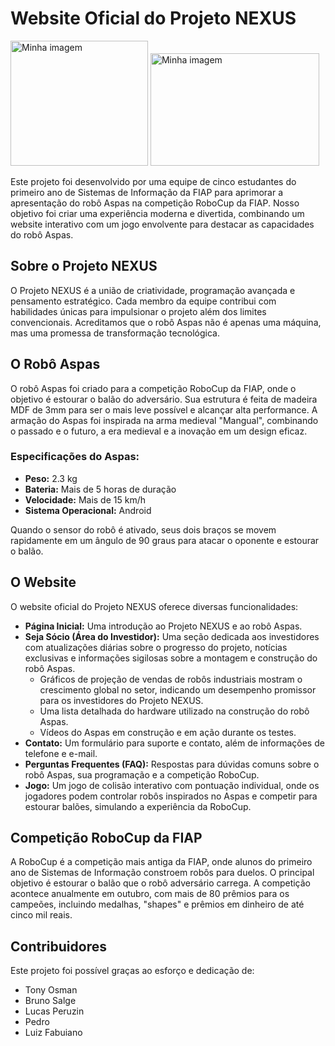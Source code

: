 # Website Oficial do Projeto NEXUS
<img src="https://tonyosman.github.io/projetoNexus_Aspas/assets/img/NEXUS.png" alt="Minha imagem" width="220" height="200"> <img src="https://tonyosman.github.io/projetoNexus_Aspas/assets/img/fiap-removebg-preview.png" alt="Minha imagem" width="270" height="180">

Este projeto foi desenvolvido por uma equipe de cinco estudantes do primeiro ano de Sistemas de Informação da FIAP para aprimorar a apresentação do robô Aspas na competição RoboCup da FIAP. Nosso objetivo foi criar uma experiência moderna e divertida, combinando um website interativo com um jogo envolvente para destacar as capacidades do robô Aspas.

## Sobre o Projeto NEXUS

O Projeto NEXUS é a união de criatividade, programação avançada e pensamento estratégico. Cada membro da equipe contribui com habilidades únicas para impulsionar o projeto além dos limites convencionais. Acreditamos que o robô Aspas não é apenas uma máquina, mas uma promessa de transformação tecnológica.

## O Robô Aspas

O robô Aspas foi criado para a competição RoboCup da FIAP, onde o objetivo é estourar o balão do adversário. Sua estrutura é feita de madeira MDF de 3mm para ser o mais leve possível e alcançar alta performance. A armação do Aspas foi inspirada na arma medieval "Mangual", combinando o passado e o futuro, a era medieval e a inovação em um design eficaz.

### Especificações do Aspas:

  * **Peso:** 2.3 kg
  * **Bateria:** Mais de 5 horas de duração
  * **Velocidade:** Mais de 15 km/h
  * **Sistema Operacional:** Android

Quando o sensor do robô é ativado, seus dois braços se movem rapidamente em um ângulo de 90 graus para atacar o oponente e estourar o balão.

## O Website

O website oficial do Projeto NEXUS oferece diversas funcionalidades:

  * **Página Inicial:** Uma introdução ao Projeto NEXUS e ao robô Aspas.
  * **Seja Sócio (Área do Investidor):** Uma seção dedicada aos investidores com atualizações diárias sobre o progresso do projeto, notícias exclusivas e informações sigilosas sobre a montagem e construção do robô Aspas.
      * Gráficos de projeção de vendas de robôs industriais mostram o crescimento global no setor, indicando um desempenho promissor para os investidores do Projeto NEXUS.
      * Uma lista detalhada do hardware utilizado na construção do robô Aspas.
      * Vídeos do Aspas em construção e em ação durante os testes.
  * **Contato:** Um formulário para suporte e contato, além de informações de telefone e e-mail.
  * **Perguntas Frequentes (FAQ):** Respostas para dúvidas comuns sobre o robô Aspas, sua programação e a competição RoboCup.
  * **Jogo:** Um jogo de colisão interativo com pontuação individual, onde os jogadores podem controlar robôs inspirados no Aspas e competir para estourar balões, simulando a experiência da RoboCup.

## Competição RoboCup da FIAP

A RoboCup é a competição mais antiga da FIAP, onde alunos do primeiro ano de Sistemas de Informação constroem robôs para duelos. O principal objetivo é estourar o balão que o robô adversário carrega. A competição acontece anualmente em outubro, com mais de 80 prêmios para os campeões, incluindo medalhas, "shapes" e prêmios em dinheiro de até cinco mil reais.

## Contribuidores

Este projeto foi possível graças ao esforço e dedicação de:

  * Tony Osman
  * Bruno Salge
  * Lucas Peruzin
  * Pedro
  * Luiz Fabuiano
